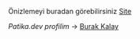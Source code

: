 Önizlemeyi buradan görebilirsiniz [Site](https://burakkalay.github.io/Kodluyoruz-FrontEnd/HTML/Bolum_Sonu_Calismasi_Part2/index.html)

*Patika.dev profilim* -> [Burak Kalay](https://app.patika.dev/brkkly09)